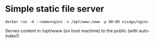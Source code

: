 # Simple static file server

```
docker run -d --name=nginx -v /opt/www:/www -p 80:80 visago/nginx
```

Serves content in /opt/www (on host machine) to the public (with auto-index!)

